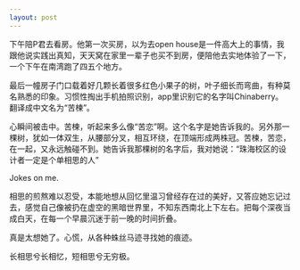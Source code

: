 ```yaml
---
layout: post
---
```


下午陪P君去看房。他第一次买房，以为去open house是一件高大上的事情，我跟他说实践出真知，天天窝在家里一辈子也买不到房，便陪他去实地体验了一下，一个下午在南湾跑了四五个地方。

最后一幢房子门口载着好几颗长着很多红色小果子的树，叶子细长而弯曲，有种莫名熟悉的印象。习惯性掏出手机拍照识别，app里识别它的名字叫Chinaberry。翻译成中文名为“苦楝”。

心瞬间被击中。苦楝，听起来多么像“苦恋”啊。这个名字是她告诉我的。另外那一棵树，犹如一体双生，从腰部分叉，相互环绕，在顶端形成两株冠。苦楝，苦恋，在一起，又永远触碰不到。她告诉我那棵树的名字后，我对她说：“珠海校区的设计者一定是个单相思的人”

Jokes on me.

相思的煎熬难以忍受，本能地想从回忆里温习曾经存在过的美好，又答应她忘记过去，感觉自己像被扔在虚空的黑暗世界里，不知东西南北上下左右。把每个深夜当成白天，在每一个早晨沉迷于前一晚的时间折叠。

真是太想她了。心慌，从各种蛛丝马迹寻找她的痕迹。

长相思兮长相忆，短相思兮无穷极。

